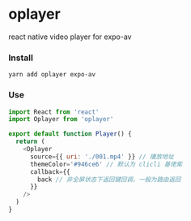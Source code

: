 # oplayer

react native video player for expo-av

### Install

```shell
yarn add oplayer expo-av
```

### Use

```js
import React from 'react'
import Oplayer from 'oplayer'

export default function Player() {
  return (
    <Oplayer
      source={{ uri: './001.mp4' }} // 播放地址
      themeColor='#946ce6' // 默认为 clicli 基佬紫
      callback={{
        back // 非全屏状态下返回键回调，一般为路由返回
      }}
    />
  )
}
```
